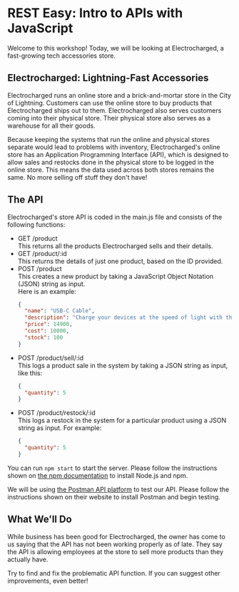 # REST Easy: Intro to APIs with JavaScript
Welcome to this workshop!
Today, we will be looking at Electrocharged, a fast-growing tech accessories store.

## Electrocharged: Lightning-Fast Accessories 
Electrocharged runs an online store and a brick-and-mortar store in the City of Lightning.
Customers can use the online store to buy products that Electrocharged ships out to them.
Electrocharged also serves customers coming into their physical store.
Their physical store also serves as a warehouse for all their goods.

Because keeping the systems that run the online and physical stores separate would lead to problems with inventory,
Electrocharged's online store has an Application Programming Interface (API),
which is designed to allow sales and restocks done in the physical store to be logged in the online store.
This means the data used across both stores remains the same. No more selling off stuff they don't have!

## The API
Electrocharged's store API is coded in the main.js file and consists of the following functions:

* GET /product  
  This returns all the products Electrocharged sells and their details.
* GET /product/:id  
  This returns the details of just one product, based on the ID provided.
* POST /product  
  This creates a new product by taking a JavaScript Object Notation (JSON) string as input.  
  Here is an example:  
  ```json
  {
    "name": "USB-C Cable",
    "description": "Charge your devices at the speed of light with this cable!",
    "price": 14900,
    "cost": 10000,
    "stock": 100
  }
  ```
* POST /product/sell/:id  
  This logs a product sale in the system by taking a JSON string as input, like this:  
  ```json
  {
    "quantity": 5
  }
  ```
* POST /product/restock/:id  
  This logs a restock in the system for a particular product using a JSON string as input. For example:
  ```json
  {
    "quantity": 5
  }
  ```

You can run `npm start` to start the server.
Please follow the instructions shown on [the npm documentation](https://docs.npmjs.com/downloading-and-installing-node-js-and-npm) to install Node.js and npm.  

We will be using [the Postman API platform](https://www.postman.com) to test our API.
Please follow the instructions shown on their website to install Postman and begin testing.

## What We'll Do
While business has been good for Electrocharged,
the owner has come to us saying that the API has not been working properly as of late.
They say the API is allowing employees at the store to sell more products than they actually have.

Try to find and fix the problematic API function. If you can suggest other improvements, even better!
